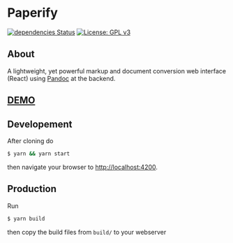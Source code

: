 # Paperify

[![dependencies Status](https://david-dm.org/olastor/paperify/status.svg)](https://david-dm.org/olastor/paperify)
[![License: GPL v3](https://img.shields.io/badge/License-GPL%20v3-blue.svg)](https://www.gnu.org/licenses/gpl-3.0)

## About

A lightweight, yet powerful markup and document conversion web interface (React) using [Pandoc](http://www.pandoc.org) at the backend.

## [DEMO](https://www.paperify.org)

## Developement

After cloning do

```bash
$ yarn && yarn start
```

then navigate your browser to [http://localhost:4200](http://localhost:4200).

## Production

Run

```bash
$ yarn build
```

then copy the build files from `build/` to your webserver
